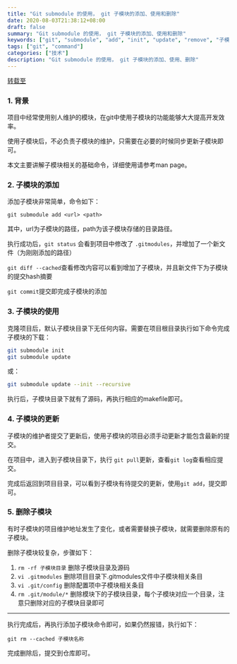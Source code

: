```yaml
---
title: "Git submodule 的使用， git 子模块的添加、使用和删除"
date: 2020-08-03T21:38:12+08:00
draft: false
summary: "Git submodule 的使用， git 子模块的添加、使用和删除"
keywords: ["git", "submodule", "add", "init", "update", "remove", "子模块", "添加", "使用", "删除"]
tags: ["git", "command"]
categories: ["技术"]
description: "Git submodule 的使用， git 子模块的添加、使用、删除"
---
```


[转载至](https://blog.csdn.net/guotianqing/article/details/82391665 "git中submodule子模块的添加、使用和删除")


### 1. **背景**

项目中经常使用别人维护的模块，在git中使用子模块的功能能够大大提高开发效率。

使用子模块后，不必负责子模块的维护，只需要在必要的时候同步更新子模块即可。

本文主要讲解子模块相关的基础命令，详细使用请参考man page。

### 2. **子模块的添加**

添加子模块非常简单，命令如下：

`git submodule add <url> <path>`

其中，url为子模块的路径，path为该子模块存储的目录路径。

执行成功后，`git status` 会看到项目中修改了 `.gitmodules`，并增加了一个新文件（为刚刚添加的路径）

`git diff --cached`查看修改内容可以看到增加了子模块，并且新文件下为子模块的提交hash摘要

`git commit`提交即完成子模块的添加

### 3. **子模块的使用**

克隆项目后，默认子模块目录下无任何内容。需要在项目根目录执行如下命令完成子模块的下载：

```bash
git submodule init
git submodule update
```

或：

```bash
git submodule update --init --recursive
```

执行后，子模块目录下就有了源码，再执行相应的makefile即可。

### 4. **子模块的更新**

子模块的维护者提交了更新后，使用子模块的项目必须手动更新才能包含最新的提交。

在项目中，进入到子模块目录下，执行 `git pull`更新，查看`git log`查看相应提交。

完成后返回到项目目录，可以看到子模块有待提交的更新，使用`git add`，提交即可。

### 5. **删除子模块**

有时子模块的项目维护地址发生了变化，或者需要替换子模块，就需要删除原有的子模块。

删除子模块较复杂，步骤如下：

1. `rm -rf 子模块目录` 删除子模块目录及源码
2. `vi .gitmodules` 删除项目目录下.gitmodules文件中子模块相关条目
3. `vi .git/config` 删除配置项中子模块相关条目
4. `rm .git/module/*` 删除模块下的子模块目录，每个子模块对应一个目录，注意只删除对应的子模块目录即可

---

执行完成后，再执行添加子模块命令即可，如果仍然报错，执行如下：

`git rm --cached 子模块名称`

完成删除后，提交到仓库即可。
